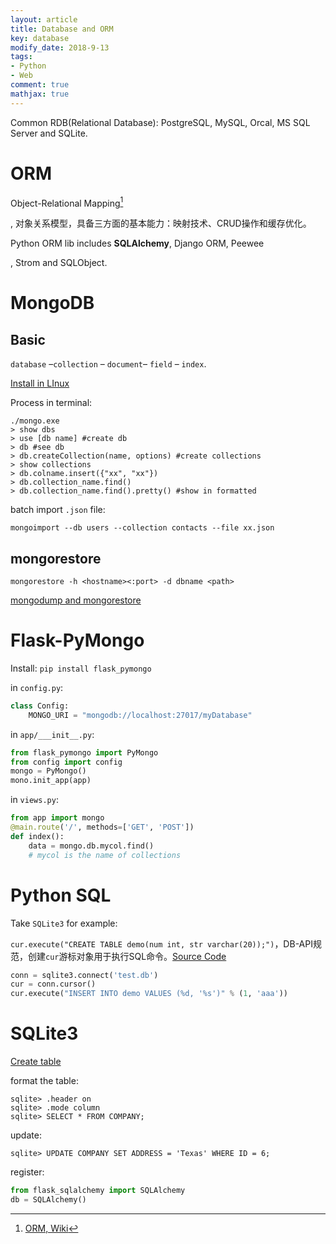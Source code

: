 ```yaml
---
layout: article
title: Database and ORM
key: database
modify_date: 2018-9-13
tags: 
- Python
- Web
comment: true
mathjax: true
---
```


<!--more-->

Common RDB(Relational Database): PostgreSQL, MySQL, Orcal, MS SQL Server and SQLite.

# ORM

Object-Relational Mapping[^3]

[^3]: [ORM, Wiki](https://en.wikipedia.org/wiki/Object-relational_mapping)

, 对象关系模型，具备三方面的基本能力：映射技术、CRUD操作和缓存优化。

Python ORM lib includes **SQLAlchemy**, Django ORM, Peewee

[^4]: [peewee docs](http://docs.peewee-orm.com/en/latest/index.html)

, Strom and SQLObject.

# MongoDB

## Basic

`database` –`collection` – `document`– `field` – `index`.

[Install in LInux](http://www.runoob.com/mongodb/mongodb-linux-install.html)

Process in terminal:

```shell
./mongo.exe
> show dbs
> use [db name] #create db
> db #see db
> db.createCollection(name, options) #create collections
> show collections
> db.colname.insert({"xx", "xx"})
> db.collection_name.find()
> db.collection_name.find().pretty() #show in formatted
```

batch import `.json` file:

```shell
mongoimport --db users --collection contacts --file xx.json
```

## mongorestore

```shell
mongorestore -h <hostname><:port> -d dbname <path>
```

[mongodump and mongorestore](http://www.runoob.com/mongodb/mongodb-mongodump-mongorestore.html)

# Flask-PyMongo

Install: `pip install flask_pymongo`

in `config.py`:

```python
class Config:
    MONGO_URI = "mongodb://localhost:27017/myDatabase"
```

in `app/___init__.py`:

```python
from flask_pymongo import PyMongo
from config import config
mongo = PyMongo()
mono.init_app(app)
```

in `views.py`:

```python
from app import mongo
@main.route('/', methods=['GET', 'POST'])
def index():
	data = mongo.db.mycol.find()
	# mycol is the name of collections
```

# Python SQL

Take `SQLite3` for example:

`cur.execute("CREATE TABLE demo(num int, str varchar(20));")`，DB-API规范，创建`cur`游标对象用于执行SQL命令。[Source Code](https://github.com/chenweigao/python_web/blob/master/orm/db_test.py)

```python
conn = sqlite3.connect('test.db')
cur = conn.cursor()
cur.execute("INSERT INTO demo VALUES (%d, '%s')" % (1, 'aaa'))
```

# SQLite3

[Create table](http://www.runoob.com/sqlite/sqlite-create-table.html)

format the table:

```shell
sqlite> .header on
sqlite> .mode column
sqlite> SELECT * FROM COMPANY;
```

update:

```shell
sqlite> UPDATE COMPANY SET ADDRESS = 'Texas' WHERE ID = 6;
```

register:

```python
from flask_sqlalchemy import SQLAlchemy
db = SQLAlchemy()
```

